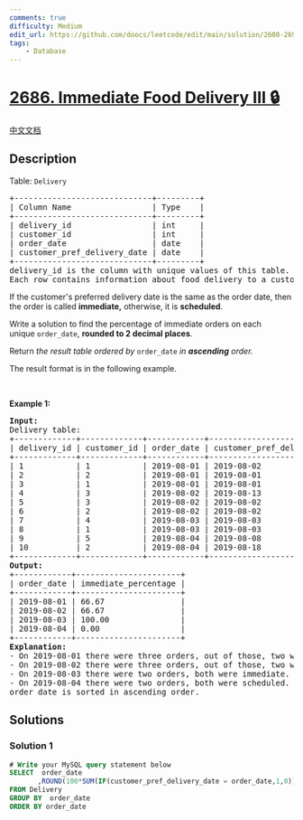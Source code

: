 ```yaml
---
comments: true
difficulty: Medium
edit_url: https://github.com/doocs/leetcode/edit/main/solution/2600-2699/2686.Immediate%20Food%20Delivery%20III/README_EN.md
tags:
    - Database
---
```


# [2686. Immediate Food Delivery III 🔒](https://leetcode.com/problems/immediate-food-delivery-iii)

[中文文档](/solution/2600-2699/2686.Immediate%20Food%20Delivery%20III/README.md)

## Description

<p>Table: <code>Delivery</code></p>

<pre>
+-----------------------------+---------+
| Column Name                 | Type    |
+-----------------------------+---------+
| delivery_id                 | int     |
| customer_id                 | int     |
| order_date                  | date    |
| customer_pref_delivery_date | date    |
+-----------------------------+---------+
delivery_id is the column with unique values of this table.
Each row contains information about food delivery to a customer that makes an order at some date and specifies a preferred delivery date (on the order date or after it).
</pre>

<p>If the customer&#39;s preferred delivery date is the same as the order date, then the order is called <strong>immediate,</strong>&nbsp;otherwise, it is <strong>scheduled</strong>.</p>

<p>Write a solution&nbsp;to find the percentage of immediate orders on each unique&nbsp;<code>order_date</code>, <strong>rounded to 2 decimal places</strong>.&nbsp;</p>

<p>Return <em>the result table ordered by</em> <code>order_date</code> <em>in <strong>ascending</strong> order.</em></p>

<p>The&nbsp;result format is in the following example.</p>

<p>&nbsp;</p>
<p><strong class="example">Example 1:</strong></p>

<pre>
<strong>Input:</strong> 
Delivery table:
+-------------+-------------+------------+-----------------------------+
| delivery_id | customer_id | order_date | customer_pref_delivery_date |
+-------------+-------------+------------+-----------------------------+
| 1           | 1           | 2019-08-01 | 2019-08-02                  |
| 2           | 2           | 2019-08-01 | 2019-08-01                  |
| 3           | 1           | 2019-08-01 | 2019-08-01                  |
| 4           | 3           | 2019-08-02 | 2019-08-13                  |
| 5           | 3           | 2019-08-02 | 2019-08-02                  |
| 6           | 2           | 2019-08-02 | 2019-08-02                  |
| 7           | 4           | 2019-08-03 | 2019-08-03                  |
| 8           | 1           | 2019-08-03 | 2019-08-03                  |
| 9           | 5           | 2019-08-04 | 2019-08-08                  |
| 10          | 2           | 2019-08-04 | 2019-08-18                  |
+-------------+-------------+------------+-----------------------------+
<strong>Output:</strong> 
+------------+----------------------+
| order_date | immediate_percentage |
+------------+----------------------+
| 2019-08-01 | 66.67                |
| 2019-08-02 | 66.67                |
| 2019-08-03 | 100.00               |
| 2019-08-04 | 0.00                 |
+------------+----------------------+
<strong>Explanation:</strong> 
- On 2019-08-01 there were three orders, out of those, two were immediate and one was scheduled. So, immediate percentage for that date was 66.67.
- On 2019-08-02 there were three orders, out of those, two were immediate and one was scheduled. So, immediate percentage for that date was 66.67.
- On 2019-08-03 there were two orders, both were immediate. So, the immediate percentage for that date was 100.00.
- On 2019-08-04 there were two orders, both were scheduled. So, the immediate percentage for that date was 0.00.
order_date is sorted in ascending order.
</pre>

## Solutions

### Solution 1

<!-- tabs:start -->

```sql
# Write your MySQL query statement below
SELECT  order_date
       ,ROUND(100*SUM(IF(customer_pref_delivery_date = order_date,1,0))/COUNT(*),2) AS immediate_percentage
FROM Delivery
GROUP BY  order_date
ORDER BY order_date
```

<!-- tabs:end -->

<!-- end -->
